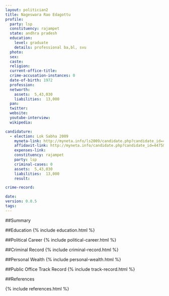```yaml
---
layout: politician2
title: Nageswara Rao Edagottu
profile: 
  party: lsp
  constituency: rajampet
  state: andhra pradesh
  education: 
    level: graduate
    details: professional ba,bl, svu
  photo: 
  sex: 
  caste: 
  religion: 
  current-office-title: 
  crime-accusation-instances: 0
  date-of-birth: 1972
  profession: 
  networth: 
    assets:  5,43,030
    liabilities:  13,000
  pan: 
  twitter: 
  website: 
  youtube-interview: 
  wikipedia: 

candidature: 
  - election: Lok Sabha 2009
    myneta-link: http://myneta.info/ls2009/candidate.php?candidate_id=4475
    affidavit-link: http://myneta.info/candidate.php?candidate_id=4475&scan=original
    expenses-link: 
    constituency: rajampet 
    party: lsp
    criminal-cases: 0
    assets:  5,43,030
    liabilities:  13,000
    result:  

crime-record: 

date: 
version: 0.0.5
tags: 
---
```

##Summary


##Education
{% include education.html %}


##Political Career
{% include political-career.html %}


##Criminal Record
{% include criminal-record.html %}


##Personal Wealth
{% include personal-wealth.html %}


##Public Office Track Record
{% include track-record.html %}


##References


{% include references.html %}